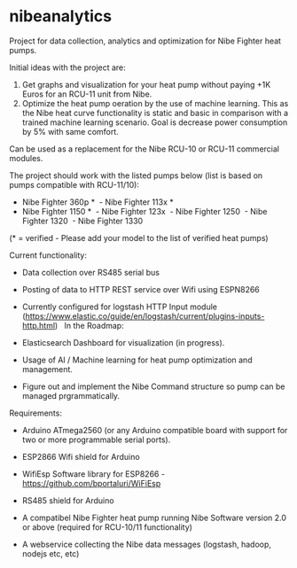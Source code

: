# nibeanalytics

Project for data collection, analytics and optimization for Nibe Fighter heat pumps. 

Initial ideas with the project are:

  1. Get graphs and visualization for your heat pump without paying +1K Euros for an RCU-11 unit from Nibe.
  2. Optimize the heat pump oeration by the use of machine learning. This as the Nibe heat curve functionality is static and  basic in comparison with a trained machine learning scenario. Goal is decrease power consumption by 5% with same comfort. 
  
Can be used as a replacement for the Nibe RCU-10 or RCU-11 commercial modules.  

The project should work with the listed pumps below (list is based on pumps compatible with RCU-11/10):

  - Nibe Fighter 360p *
  - Nibe Fighter 113x *
  - Nibe Fighter 1150 *
  - Nibe Fighter 123x
  - Nibe Fighter 1250
  - Nibe Fighter 1320
  - Nibe Fighter 1330

(* = verified - Please add your model to the list of verified heat pumps)

Current functionality: 

  - Data collection over RS485 serial bus
  - Posting of data to HTTP REST service over Wifi using ESPN8266
  - Currently configured for logstash HTTP Input module (https://www.elastic.co/guide/en/logstash/current/plugins-inputs-http.html)
  
In the Roadmap:

  - Elasticsearch Dashboard for visualization (in progress).
  - Usage of AI / Machine learning for heat pump optimization and  management.
  - Figure out and implement the Nibe Command structure so pump can be managed prgrammatically.
   

Requirements:

 - Arduino ATmega2560 (or any Arduino compatible board with support for two or more programmable serial ports).
 - ESP2866 Wifi shield for Arduino
 - WifiEsp Software library for ESP8266 - https://github.com/bportaluri/WiFiEsp
 - RS485 shield for Arduino
 
 - A compatibel Nibe Fighter heat pump running Nibe Software version 2.0 or above (required for RCU-10/11 functionality)
 - A webservice collecting the Nibe data messages (logstash, hadoop, nodejs etc, etc)
 
 
  
